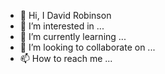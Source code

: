 - 👋 Hi, I David Robinson
- 👀 I’m interested in ...
- 🌱 I’m currently learning ...
- 💞️ I’m looking to collaborate on ...
- 📫 How to reach me ...
<!---
David Robinson✨ special ✨ repository because its `README.md` (this file) appears on your GitHub profile.
You can click the Preview link to take a look at your changes.
--->
